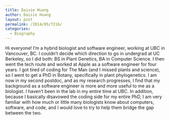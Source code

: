 ```yaml
---
title: Daisie Huang
author: Daisie Huang
layout: post
permalink: /2014/05/7216/
categories:
  - Biography
---
```

Hi everyone! I&#8217;m a hybrid biologist and software engineer, working at UBC in Vancouver, BC. I couldn&#8217;t decide which direction to go in undergrad at UC Berkeley, so I did both: BS in Plant Genetics, BA in Computer Science. I then went the tech route and worked at Apple as a software engineer for four years. I got tired of coding for The Man (and I missed plants and science), so I went to get a PhD in Botany, specifically in plant phylogenetics. I am now in my second postdoc, and as my research progresses, I find that my background as a software engineer is more and more useful to me as a biologist. I haven&#8217;t been in the lab in my entire time at UBC. In addition, because I basically disavowed the coding side for my entire PhD, I am very familiar with how much or little many biologists know about computers, software, and code, and I would love to try to help them bridge the gap between the two.